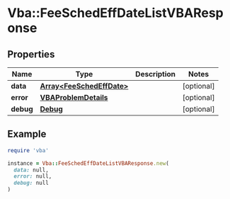 # Vba::FeeSchedEffDateListVBAResponse

## Properties

| Name | Type | Description | Notes |
| ---- | ---- | ----------- | ----- |
| **data** | [**Array&lt;FeeSchedEffDate&gt;**](FeeSchedEffDate.md) |  | [optional] |
| **error** | [**VBAProblemDetails**](VBAProblemDetails.md) |  | [optional] |
| **debug** | [**Debug**](Debug.md) |  | [optional] |

## Example

```ruby
require 'vba'

instance = Vba::FeeSchedEffDateListVBAResponse.new(
  data: null,
  error: null,
  debug: null
)
```


